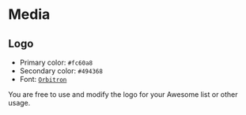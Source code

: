 Media
=====

Logo
----

-   Primary color: `#fc60a8`
-   Secondary color: `#494368`
-   Font: [`Orbitron`](https://fonts.google.com/specimen/Orbitron)

You are free to use and modify the logo for your Awesome list or other usage.
